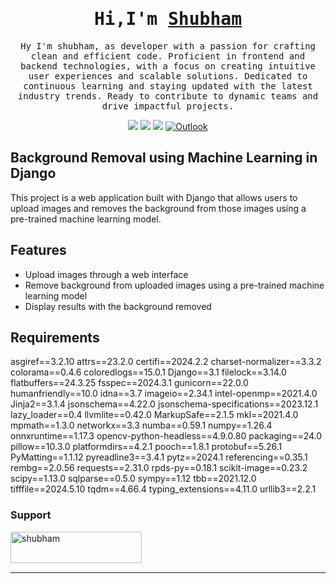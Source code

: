 <!-- Intro  -->
<h1 align="center">
        <samp> Hi,I'm 
                <b><a target="_blank" href="https://github.com/ShubhamMca88">Shubham</a></b>
        </samp>
</h1>
<p align="center">
        <samp> Hy I'm shubham, as developer with a passion for crafting clean and efficient code. Proficient in frontend and backend technologies, with a focus on creating intuitive user experiences and scalable solutions. Dedicated to continuous learning and staying updated with the latest industry trends. Ready to contribute to dynamic teams and drive impactful projects.
        </samp>
</p>

<p align="center">
 <a href="https://www.linkedin.com/in/shubham-kumar-266652237/" target="_blank"><img src="https://img.shields.io/badge/LinkedIn-0077B5?style=for-the-badge&logo=linkedin&logoColor=white"/></a>
 <a href="https://github.com/ShubhamMca88" target="_blank"><img src="https://img.shields.io/badge/Github-1DA1F2?style=for-the-badge&logo=github&logoColor=white"/></a>
 <a href="https://www.instagram.com/su.g.am?utm_source=ig_web_button_share_sheet&igsh=ZDNlZDc0MzIxNw==" target="_blank"><img src="https://img.shields.io/badge/Instagram-fe4164?style=for-the-badge&logo=instagram&logoColor=white"/></a>
 <a href="mailto:shubhamkumar.mca@outlook.com" target="_blank"><img src="https://img.shields.io/badge/outlook-61D?style=for-the-badge&logo=microsoft-outlook&logoColor=white" alt="Outlook"></a>

## Background Removal using Machine Learning in Django

This project is a web application built with Django that allows users to upload images and removes the background from those images using a pre-trained machine learning model.

## Features

- Upload images through a web interface
- Remove background from uploaded images using a pre-trained machine learning model
- Display results with the background removed

## Requirements

﻿asgiref==3.2.10
attrs==23.2.0
certifi==2024.2.2
charset-normalizer==3.3.2
colorama==0.4.6
coloredlogs==15.0.1
Django==3.1
filelock==3.14.0
flatbuffers==24.3.25
fsspec==2024.3.1
gunicorn==22.0.0
humanfriendly==10.0
idna==3.7
imageio==2.34.1
intel-openmp==2021.4.0
Jinja2==3.1.4
jsonschema==4.22.0
jsonschema-specifications==2023.12.1
lazy_loader==0.4
llvmlite==0.42.0
MarkupSafe==2.1.5
mkl==2021.4.0
mpmath==1.3.0
networkx==3.3
numba==0.59.1
numpy==1.26.4
onnxruntime==1.17.3
opencv-python-headless==4.9.0.80
packaging==24.0
pillow==10.3.0
platformdirs==4.2.1
pooch==1.8.1
protobuf==5.26.1
PyMatting==1.1.12
pyreadline3==3.4.1
pytz==2024.1
referencing==0.35.1
rembg==2.0.56
requests==2.31.0
rpds-py==0.18.1
scikit-image==0.23.2
scipy==1.13.0
sqlparse==0.5.0
sympy==1.12
tbb==2021.12.0
tifffile==2024.5.10
tqdm==4.66.4
typing_extensions==4.11.0
urllib3==2.2.1

<h3 align="left">Support </h3>
<p><a href="https://buymeacoffee.com/shubhammca88"> <img align="left" src="https://cdn.buymeacoffee.com/buttons/v2/default-yellow.png" height="50" width="210" alt="shubham" /></a></p><br><br>

<br/>
<hr/>
<br/>
